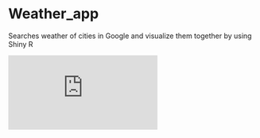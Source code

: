 # Weather_app
Searches weather of cities in Google and visualize them together by using Shiny R 

![Screen shot image](https://github.com/DanielYLim/Weather_app/blob/main/pdf/overview.pdf)
